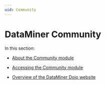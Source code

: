 ```yaml
---
uid: Community
---
```


# DataMiner Community

In this section:

- [About the Community module](About_the_Community_module.md)

- [Accessing the Community module](Accessing_the_Community_module.md)

- [Overview of the DataMiner Dojo website](Overview_of_the_DataMiner_Dojo_website.md)
